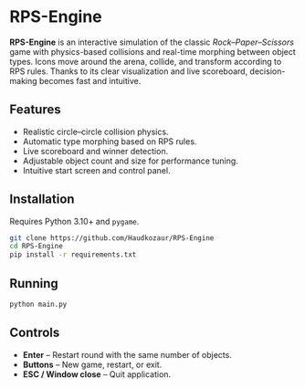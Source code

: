 # RPS-Engine

**RPS-Engine** is an interactive simulation of the classic *Rock–Paper–Scissors* game with physics-based collisions and real-time morphing between object types.
Icons move around the arena, collide, and transform according to RPS rules.
Thanks to its clear visualization and live scoreboard, decision-making becomes fast and intuitive.

## Features

* Realistic circle–circle collision physics.
* Automatic type morphing based on RPS rules.
* Live scoreboard and winner detection.
* Adjustable object count and size for performance tuning.
* Intuitive start screen and control panel.

## Installation

Requires Python 3.10+ and `pygame`.

```bash
git clone https://github.com/Haudkozaur/RPS-Engine
cd RPS-Engine
pip install -r requirements.txt
```

## Running

```bash
python main.py
```

## Controls

* **Enter** – Restart round with the same number of objects.
* **Buttons** – New game, restart, or exit.
* **ESC / Window close** – Quit application.
